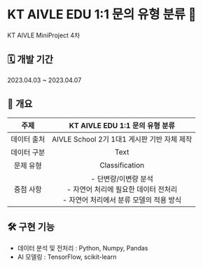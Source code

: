# KT AIVLE EDU 1:1 문의 유형 분류 🚖

KT AIVLE MiniProject 4차

## **🗓 개발 기간**

2023.04.03 ~ 2023.04.07

## **📑 개요**
|주제|KT AIVLE EDU 1:1 문의 유형 분류 |
|:---:|:---:|
|데이터 출처|AIVLE School 2기 1대1 게시판 기반 자체 제작|
|데이터 구분|Text|
|문제 유형|Classification|
|중점 사항|- 단변량/이변량 분석 <br> - 자연어 처리에 필요한 데이터 전처리 <br> - 자연어 처리에서 분류 모델의 적용 방식|

## **🛠 구현 기능**
- 데이터 분석 및 전처리 : Python, Numpy, Pandas
- AI 모델링 : TensorFlow, scikit-learn
